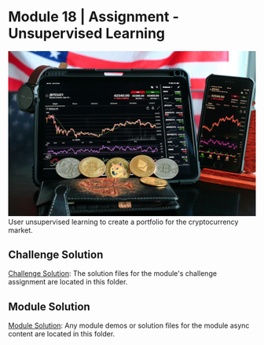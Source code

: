 # Module 18 | Assignment - Unsupervised Learning
![](Images/crypto-6713760_1920.jpg)
User unsupervised learning to create a portfolio for the cryptocurrency market.

## Challenge Solution

[Challenge Solution](Challenge_Solution): The solution files for the module's challenge assignment are located in this folder.

## Module Solution

[Module Solution](Module_Solution): Any module demos or solution files for the module async content are located in this folder.

